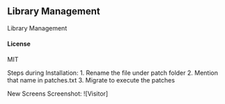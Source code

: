 ## Library Management

Library Management

#### License

MIT

Steps during Installation:
    1. Rename the file under patch folder
    2. Mention that name in patches.txt
    3. Migrate to execute the patches

New Screens Screenshot:
    ![Visitor]
        